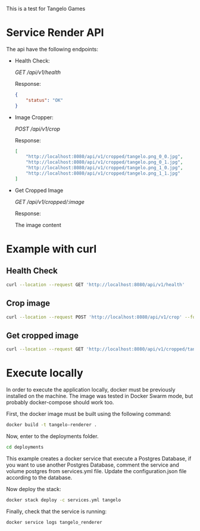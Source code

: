 This is a test for Tangelo Games

# Service Render API
The api have the following endpoints:

- Health Check:

    *GET /api/v1/health*

    Response:
    ```json
    {
        "status": "OK"
    }
    ```

- Image Cropper:

    *POST /api/v1/crop*

    Response:
    ```json
    [
        "http://localhost:8080/api/v1/cropped/tangelo.png_0_0.jpg",
        "http://localhost:8080/api/v1/cropped/tangelo.png_0_1.jpg",
        "http://localhost:8080/api/v1/cropped/tangelo.png_1_0.jpg",
        "http://localhost:8080/api/v1/cropped/tangelo.png_1_1.jpg"
    ]
    ```

- Get Cropped Image

    *GET /api/v1/cropped/:image*

    Response:
    
    The image content

# Example with curl

## Health Check
```bash
curl --location --request GET 'http://localhost:8080/api/v1/health'
```

## Crop image
```bash
curl --location --request POST 'http://localhost:8080/api/v1/crop' --form 'image=@tangelo.png'
```

## Get cropped image
```bash
curl --location --request GET 'http://localhost:8080/api/v1/cropped/tangelo.png_0_0.jpg' --out croppedImage0_0.jpg
```

# Execute locally
In order to execute the application locally, docker must be previously installed on the machine. The image was tested in Docker Swarm mode, but probably docker-compose should work too.

First, the docker image must be built using the following command:
```bash
docker build -t tangelo-renderer .
```

Now, enter to the deployments folder.
```bash
cd deployments
```

This example creates a docker service that execute a Postgres Database, if you want to use another Postgres Database, comment the service and volume postgres from services.yml file. Update the configuration.json file according to the database.

Now deploy the stack:
```bash
docker stack deploy -c services.yml tangelo
```

Finally, check that the service is running:
```bash
docker service logs tangelo_renderer
```